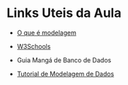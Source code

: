 # Links Uteis da Aula

- [O que é modelagem](https://www.sap.com/brazil/products/technology-platform/datasphere/what-is-data-modeling.html#:~:text=Resumo-,Modelagem%20de%20dados%20%C3%A9%20o%20processo%20de%20diagrama%C3%A7%C3%A3o%20do%20fluxo,fora%20do%20banco%20de%20dados)

- [W3Schools](https://www.w3schools.com/sql/sql_insert.asp)

- Guia Mangá de Banco de Dados

- [Tutorial de Modelagem de Dados](https://profandreagarcia.wordpress.com/wp-content/uploads/2020/06/como-criar-um-diagrama-eer-com-o-mysql-workbench.pdf)